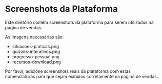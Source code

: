# Screenshots da Plataforma

Este diretório contém screenshots da plataforma para serem utilizados na página de vendas.

As imagens necessárias são:
- situacoes-praticas.png
- quizzes-interativos.png
- progresso-pessoal.png
- recursos-download.png

Por favor, adicione screenshots reais da plataforma com estas nomenclaturas para que sejam exibidos corretamente na página de vendas.